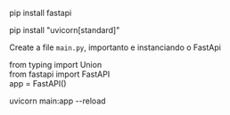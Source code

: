pip install fastapi

pip install "uvicorn[standard]"

Create a file  `main.py`, importanto e instanciando o FastApi

from  typing  import  Union  
from  fastapi  import  FastAPI  
app  =  FastAPI()

uvicorn main:app --reload